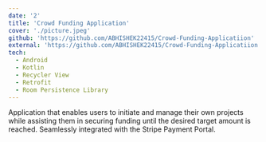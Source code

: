 ```yaml
---
date: '2'
title: 'Crowd Funding Application'
cover: './picture.jpeg'
github: 'https://github.com/ABHISHEK22415/Crowd-Funding-Applicatiion'
external: 'https://github.com/ABHISHEK22415/Crowd-Funding-Applicatiion'
tech:
  - Android
  - Kotlin
  - Recycler View
  - Retrofit
  - Room Persistence Library
---
```


Application that enables users to initiate and manage their own projects while assisting them in securing funding until
the desired target amount is reached. Seamlessly integrated with the Stripe Payment Portal.
